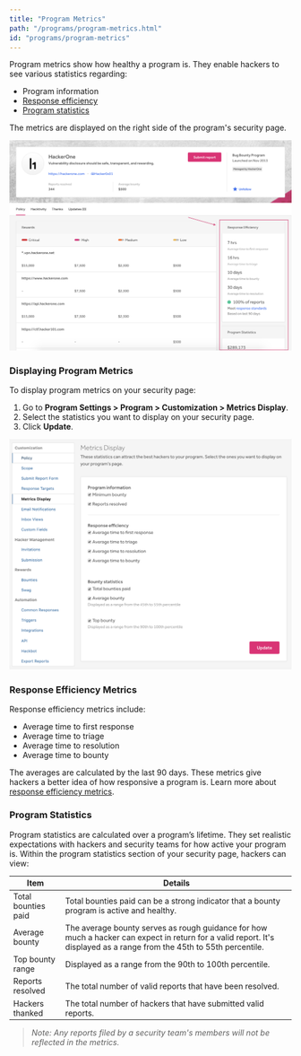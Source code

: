```yaml
---
title: "Program Metrics"
path: "/programs/program-metrics.html"
id: "programs/program-metrics"
---
```


Program metrics show how healthy a program is. They enable hackers to see various statistics regarding:
* Program information
* [Response efficiency](#response-efficiency-metrics)
* [Program statistics](#program-statistics)

The metrics are displayed on the right side of the program's security page.

![Program metrics](./images/program-metrics-1.png)

### Displaying Program Metrics
To display program metrics on your security page:
1. Go to **Program Settings > Program > Customization > Metrics Display**.
2. Select the statistics you want to display on your security page.
3. Click **Update**.

![Program metrics-2](./images/program-metrics-2a.png)

### Response Efficiency Metrics

Response efficiency metrics include:
* Average time to first response
* Average time to triage
* Average time to resolution
* Average time to bounty

The averages are calculated by the last 90 days. These metrics give hackers a better idea of how responsive a program is. Learn more about [response efficiency metrics](response-target-metrics.html).

### Program Statistics

Program statistics are calculated over a program’s lifetime. They set realistic expectations with hackers and security teams for how active your program is. Within the program statistics section of your security page, hackers can view:

Item | Details
---- | -------
Total bounties paid | Total bounties paid can be a strong indicator that a bounty program is active and healthy.
Average bounty | The average bounty serves as rough guidance for how much a hacker can expect in return for a valid report. It's displayed as a range from the 45th to 55th percentile.
Top bounty range | Displayed as a range from the 90th to 100th percentile.
Reports resolved | The total number of valid reports that have been resolved.
Hackers thanked | The total number of hackers that have submitted valid reports.

><i>Note: Any reports filed by a security team's members will not be reflected in the metrics.</i>
